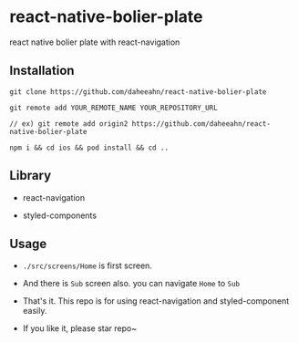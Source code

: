 # react-native-bolier-plate
react native bolier plate with react-navigation

## Installation

`git clone https://github.com/daheeahn/react-native-bolier-plate`

`git remote add YOUR_REMOTE_NAME YOUR_REPOSITORY_URL`

`// ex) git remote add origin2 https://github.com/daheeahn/react-native-bolier-plate`

`npm i && cd ios && pod install && cd ..`

## Library

- react-navigation

- styled-components

## Usage

- `./src/screens/Home` is first screen.

- And there is `Sub` screen also. you can navigate `Home` to `Sub`

- That's it. This repo is for using react-navigation and styled-component easily.

- If you like it, please star repo~
